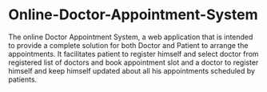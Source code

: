 # Online-Doctor-Appointment-System
The online Doctor Appointment System, a web application that is intended to provide a complete solution for both Doctor and Patient to arrange the appointments.
It facilitates patient to register himself and select doctor from registered list of doctors and book appointment slot and a doctor to register himself and keep himself updated about all his appointments scheduled by patients.
